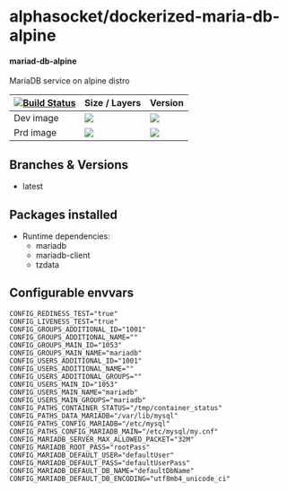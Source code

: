 # alphasocket/dockerized-maria-db-alpine
#### mariad-db-alpine
MariaDB service on alpine distro


| [![Build Status](https://semaphoreci.com/api/v1/alphasocket/dockerized-mariad-db-alpine/branches/latest/badge.svg)](https://semaphoreci.com/alphasocket/dockerized-mariad-db-alpine) | Size / Layers | Version |
| ----- | ----- | ----- |
| Dev image | [![](https://images.microbadger.com/badges/image/03192859189254/dockerized-mariad-db-alpine:latest.svg)](https://microbadger.com/images/03192859189254/mariad-db-alpine:latest ) | [![](https://images.microbadger.com/badges/version/03192859189254/dockerized-mariad-db-alpine:latest.svg)](https://microbadger.com/images/03192859189254/mariad-db-alpine:latest) |
| Prd image | [![](https://images.microbadger.com/badges/image/alphasocket/mariad-db-alpine:latest.svg)](https://microbadger.com/images/alphasocket/mariad-db-alpine:latest ) | [![](https://images.microbadger.com/badges/version/alphasocket/mariad-db-alpine:latest.svg)](https://microbadger.com/images/alphasocket/mariad-db-alpine:latest) |

## Branches & Versions
- latest


## Packages installed
- Runtime dependencies:
  + mariadb
  + mariadb-client
  + tzdata


## Configurable envvars
~~~
CONFIG_REDINESS_TEST="true"
CONFIG_LIVENESS_TEST="true"
CONFIG_GROUPS_ADDITIONAL_ID="1001"
CONFIG_GROUPS_ADDITIONAL_NAME=""
CONFIG_GROUPS_MAIN_ID="1053"
CONFIG_GROUPS_MAIN_NAME="mariadb"
CONFIG_USERS_ADDITIONAL_ID="1001"
CONFIG_USERS_ADDITIONAL_NAME=""
CONFIG_USERS_ADDITIONAL_GROUPS=""
CONFIG_USERS_MAIN_ID="1053"
CONFIG_USERS_MAIN_NAME="mariadb"
CONFIG_USERS_MAIN_GROUPS="mariadb"
CONFIG_PATHS_CONTAINER_STATUS="/tmp/container_status"
CONFIG_PATHS_DATA_MARIADB="/var/lib/mysql"
CONFIG_PATHS_CONFIG_MARIADB="/etc/mysql"
CONFIG_PATHS_CONFIG_MARIADB_MAIN="/etc/mysql/my.cnf"
CONFIG_MARIADB_SERVER_MAX_ALLOWED_PACKET="32M"
CONFIG_MARIADB_ROOT_PASS="rootPass"
CONFIG_MARIADB_DEFAULT_USER="defaultUser"
CONFIG_MARIADB_DEFAULT_PASS="defaultUserPass"
CONFIG_MARIADB_DEFAULT_DB_NAME="defaultDbName"
CONFIG_MARIADB_DEFAULT_DB_ENCODING="utf8mb4_unicode_ci"
~~~
